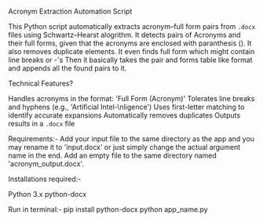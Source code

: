 Acronym Extraction Automation Script

This Python script automatically extracts acronym–full form pairs from `.docx` files using Schwartz–Hearst alogrithm. 
It detects pairs of Acronyms and their full forms, given that the acronyms are enclosed with paranthesis ().
It also removes duplicate elements.
It even finds full form which might contain line breaks or -'s
Then it basically takes the pair and forms table like format and appends all the found pairs to it. 


Technical Features?

Handles acronyms in the format: 'Full Form (Acronym)'
Tolerates line breaks and hyphens (e.g., 'Artificial Intel-\nligence')
Uses first-letter matching to identify accurate expansions
Automatically removes duplicates
Outputs results in a `.docx` file


Requirements:-
Add your input file to the same directory as the app and you may rename it to 'input.docx' or just simply change the actual argument name in the end.
Add an empty file to the same directory named 'acronym_output.docx'.


Installations required:-

Python 3.x
python-docx


Run in terminal:-
pip install python-docx
python app_name.py
